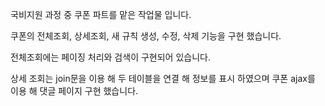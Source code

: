 국비지원 과정 중 쿠폰 파트를 맡은 작업물 입니다.

쿠폰의 전체조회, 상세조회, 새 규칙 생성, 수정, 삭제 기능을 구현 했습니다.

전체조회에는 페이징 처리와 검색이 구현되어 있습니다.

상세 조회는 join문을 이용 해 두 테이블을 연결 해 정보를 표시 하였으며 쿠폰 ajax를 이용 해 댓글 페이지 구현 했습니다.
